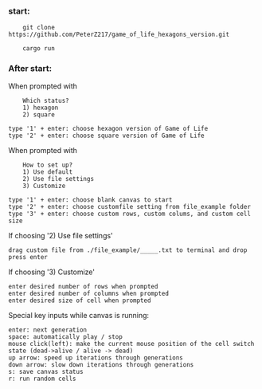 ### start:  
        git clone https://github.com/PeterZ217/game_of_life_hexagons_version.git

        cargo run  

### After start:  
When prompted with 

        Which status?
        1) hexagon
        2) square

    type '1' + enter: choose hexagon version of Game of Life
    type '2' + enter: choose square version of Game of Life

When prompted with

        How to set up?
        1) Use default 
        2) Use file settings 
        3) Customize

    type '1' + enter: choose blank canvas to start
    type '2' + enter: choose customfile setting from file_example folder
    type '3' + enter: choose custom rows, custom colums, and custom cell size

If choosing '2) Use file settings'

    drag custom file from ./file_example/_____.txt to terminal and drop
    press enter

If choosing '3) Customize'

    enter desired number of rows when prompted
    enter desired number of columns when prompted
    enter desired size of cell when prompted

Special key inputs while canvas is running:

    enter: next generation  
    space: automatically play / stop   
    mouse click(left): make the current mouse position of the cell switch state (dead->alive / alive -> dead)
    up arrow: speed up iterations through generations
    down arrow: slow down iterations through generations
    s: save canvas status
    r: run random cells
